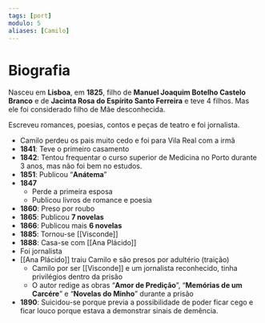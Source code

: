 ```yaml
---
tags: [port]
modulo: 5
aliases: [Camilo]
---
```


# Biografia

Nasceu em **Lisboa**, em **1825**, filho de **Manuel Joaquim Botelho Castelo Branco** e de **Jacinta Rosa do Espírito Santo Ferreira** e teve 4 filhos. Mas ele foi considerado filho de Mãe desconhecida.

Escreveu romances, poesias, contos e peças de teatro e foi jornalista.

- Camilo perdeu os pais muito cedo e foi para Vila Real com a irmã
- **1841**: Teve o primeiro casamento
- **1842**: Tentou frequentar o curso superior de Medicina no Porto durante 3 anos, mas não foi bem no estudos.
- **1851**: Publicou “**Anátema**”
- **1847**
	- Perde a primeira esposa
	- Publicou livros de romance e poesia
- **1860**: Preso por roubo
- **1865**: Publicou **7 novelas**
- **1866**: Publicou mais **6 novelas**
- **1885**: Tornou-se [[Visconde]]
- **1888**: Casa-se com [[Ana Plácido]]
- Foi jornalista
- [[Ana Plácido]] traiu Camilo e são presos por adultério (traição)
	- Camilo por ser [[Visconde]] e um jornalista reconhecido, tinha privilégios dentro da prisão
	- O autor redige as obras “**Amor de Predição**”, “**Memórias de um Carcére**” e “**Novelas do Minho**” durante a prisão
- **1890**: Suicidou-se porque previa a possibilidade de poder ficar cego e ficar louco porque estava a demonstrar sinais de demência.
